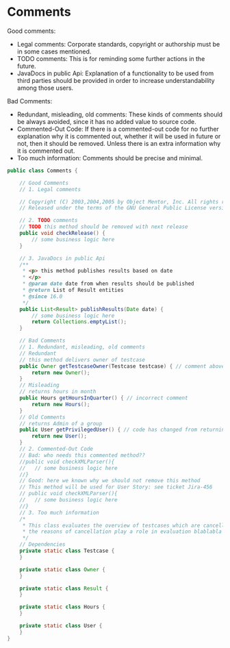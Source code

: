 # Comments

Good comments:

- Legal comments: Corporate standards, copyright or authorship must be in some cases mentioned.
- TODO comments: This is for reminding some further actions in the future.
- JavaDocs in public Api: Explanation of a functionality to be used from third parties should be provided in order to increase understandability among those users.

Bad Comments:

- Redundant, misleading, old comments: These kinds of comments should be always avoided, since it has no added value to source code.
- Commented-Out Code: If there is a commented-out code for no further explanation why it is commented out, 
  whether it will be used in future or not, then it should be removed. Unless there is an extra information why it is commented out.
- Too much information: Comments should be precise and minimal.

```java
public class Comments {

    // Good Comments
    // 1. Legal comments

    // Copyright (C) 2003,2004,2005 by Object Mentor, Inc. All rights reserved.
    // Released under the terms of the GNU General Public License version 2 or later.

    // 2. TODO comments
    // TODO this method should be removed with next release
    public void checkRelease() {
        // some business logic here
    }

    // 3. JavaDocs in public Api
    /**
     * <p> this method publishes results based on date
     * </p>
     * @param date date from when results should be published
     * @return List of Result entities
     * @since 16.0
     */
    public List<Result> publishResults(Date date) {
        // some business logic here
        return Collections.emptyList();
    }

    // Bad Comments
    // 1. Redundant, misleading, old comments
    // Redundant
    // this method delivers owner of testcase
    public Owner getTestcaseOwner(Testcase testcase) { // comment above not needed, since method reveals all intend
        return new Owner();
    }
    // Misleading
    // returns hours in month
    public Hours getHoursInQuarter() { // incorrect comment
        return new Hours();
    }
    // Old Comments
    // returns Admin of a group
    public User getPrivilegedUser() { // code has changed from returning admin to returning user with some privileges, but comment is still old one
        return new User();
    }
    // 2. Commented-Out Code
    // Bad: who needs this commented method??
    //public void checkXMLParser(){
    //   // some business logic here
    //}
    // Good: here we known why we should not remove this method
    // This method will be used for User Story: see ticket Jira-456
    // public void checkXMLParser(){
    //   // some business logic here
    //}
    // 3. Too much information
    /*
     * This class evaluates the overview of testcases which are cancelled from client
     * the reasons of cancellation play a role in evaluation blablabla
     */
    // Dependencies
    private static class Testcase {
    }

    private static class Owner {
    }

    private static class Result {
    }

    private static class Hours {
    }

    private static class User {
    }
}
```